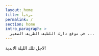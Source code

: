```yaml
---
layout: home
title: مرحباً
permalink: /
section: home
intro_paragraph: >
  في موقع دارك اللطيف الظريف الصغير ...
---
```



لاجل تلك الليلة الابدية!
